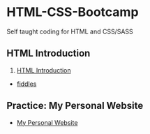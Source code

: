 # HTML-CSS-Bootcamp
Self taught coding for HTML and CSS/SASS

## HTML Introduction
1. [HTML Introduction](https://github.com/benjavicha1/HTML-CSS-Bootcamp/tree/master/HTML%20introduction)
* [fiddles](https://jsfiddle.net/user/BenHot/fiddles/)

## Practice: My Personal Website
* [My Personal Website](https://github.com/benjavicha1/HTML-CSS-Bootcamp/tree/master/My%20Personal%20Website)
